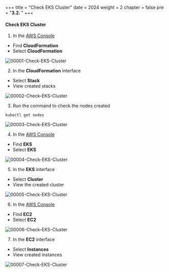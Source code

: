 +++
title = "Check EKS Cluster"
date = 2024
weight = 2
chapter = false
pre = "<b>3.2. </b>"
+++

#### Check EKS Cluster
1. In the [AWS Console](https://aws.amazon.com/console/)
- Find **CloudFormation**
- Select **CloudFormation**

![00001-Check-EKS-Cluster](/000062_CICDonEKS/images/3-Create-EKS-cluster/2-Check-EKS-Cluster/00001-Check-EKS-Cluster.png?width=90pc)

2. In the **CloudFormation** interface
- Select **Stack**
- View created stacks

![00002-Check-EKS-Cluster](/000062_CICDonEKS/images/3-Create-EKS-cluster/2-Check-EKS-Cluster/00002-Check-EKS-Cluster.png?width=90pc)

3. Run the command to check the nodes created
```
kubectl get nodes
```
![00003-Check-EKS-Cluster](/000062_CICDonEKS/images/3-Create-EKS-cluster/2-Check-EKS-Cluster/00003-Check-EKS-Cluster.png?width=90pc)

4. In the [AWS Console](https://aws.amazon.com/console/)
- Find **EKS**
- Select **EKS**

![00004-Check-EKS-Cluster](/000062_CICDonEKS/images/3-Create-EKS-cluster/2-Check-EKS-Cluster/00004-Check-EKS-Cluster.png?width=90pc)


5. In the **EKS** interface
- Select **Cluster**
- View the created cluster

![00005-Check-EKS-Cluster](/000062_CICDonEKS/images/3-Create-EKS-cluster/2-Check-EKS-Cluster/00005-Check-EKS-Cluster.png?width=90pc)

6. In the [AWS Console](https://aws.amazon.com/console/)
- Find **EC2**
- Select **EC2**

![00006-Check-EKS-Cluster](/000062_CICDonEKS/images/3-Create-EKS-cluster/2-Check-EKS-Cluster/00006-Check-EKS-Cluster.png?width=90pc)

7. In the **EC2** interface
- Select **Instances**
- View created instances
 
![00007-Check-EKS-Cluster](/000062_CICDonEKS/images/3-Create-EKS-cluster/2-Check-EKS-Cluster/00007-Check-EKS-Cluster.png?width=90pc)

